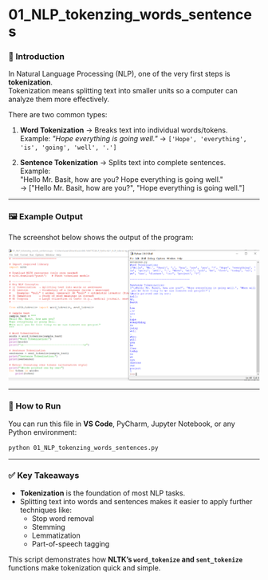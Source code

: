 # 01_NLP_tokenzing_words_sentences

### 📌 Introduction
In Natural Language Processing (NLP), one of the very first steps is **tokenization**.  
Tokenization means splitting text into smaller units so a computer can analyze them more effectively.

There are two common types:
1. **Word Tokenization** → Breaks text into individual words/tokens.  
   Example: *"Hope everything is going well."* → `['Hope', 'everything', 'is', 'going', 'well', '.']`  

2. **Sentence Tokenization** → Splits text into complete sentences.  
   Example:  
   "Hello Mr. Basit, how are you? Hope everything is going well."  
   → ["Hello Mr. Basit, how are you?", "Hope everything is going well."]

---

### 🖼 Example Output
The screenshot below shows the output of the program:

![Tokenization Output](01-tokenzing-words-sentences.png)

---

### 🚀 How to Run
You can run this file in **VS Code**, PyCharm, Jupyter Notebook, or any Python environment:

```bash
python 01_NLP_tokenzing_words_sentences.py
```

---

### ✅ Key Takeaways
- **Tokenization** is the foundation of most NLP tasks.  
- Splitting text into words and sentences makes it easier to apply further techniques like:
  - Stop word removal  
  - Stemming  
  - Lemmatization  
  - Part-of-speech tagging  

This script demonstrates how **NLTK’s `word_tokenize` and `sent_tokenize`** functions make tokenization quick and simple.
